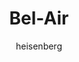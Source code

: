 ---
layout: post
author: heisenberg
category: Séries
post_date: '2022-05-25T03:43:44.451Z'
post_modified: '2022-05-25T03:43:44.451Z'
title: Bel-Air
description: 'Situado na América moderna, a série oferece uma nova e dramática visão da jornada de mudança de vida de Will, das ruas do oeste da Filadélfia às mansões fechadas de Bel-Air. Deixando para trás a única casa que ele já conheceu por uma segunda chance em um lugar desconhecido, Will vê sua vida virar de cabeça para baixo ao encontrar novos desafios e preconceitos em um mundo de riqueza e aspiração.'
poster_path: /8Qcjj6WikAVPGoRjrV1oMYcEcGw.jpg
tmdb_id: 107365
imdb_id: tt12878838
runtime: 51
release_date: '2022-02-13'
genres:
  - Drama
casts:
  - Jabari Banks
  - Adrian Holmes
  - Cassandra Freeman
  - Jimmy Akingbola
  - Olly Sholotan
  - Coco Jones
crews:
  - Andy Borowitz
  - Susan Borowitz
trailer: b_8ybgUhMiM
certification: 16
adult: false
vote_average: 7.5
vote_count: 71
qualitys:
  - 1080p
  - 720p
audios:
  - Dual Áudio
  - Português
  - Inglês
extensions:
  - mkv
  - mp4
---